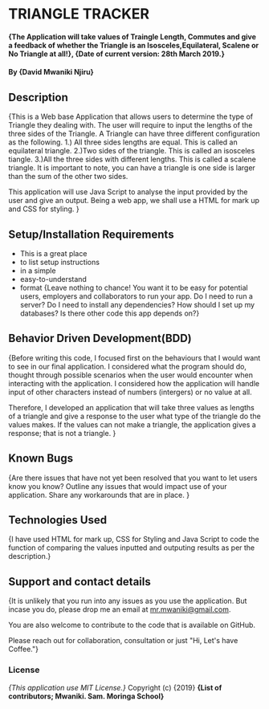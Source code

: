 # TRIANGLE TRACKER
#### {The Application will take values of Traingle Length, Commutes and give a feedback of whether the Triangle is an Isosceles,Equilateral, Scalene or No Triangle at all!}, {Date of current version: 28th March 2019.}
#### By **{David Mwaniki Njiru}**
## Description
{This is a Web base Application that allows users to determine the type of Triangle they dealing with. The user will require to input the lengths of the three sides of the Triangle. A Triangle can have three different configuration as the following.
1.) All three sides lengths are equal. This is called an equilateral triangle.
2.)Two sides of the triangle. This is called an isosceles tiangle.
3.)All the three sides with different lengths. This is called a scalene triangle.
It is important to note, you can have a triangle is one side is larger than the sum of the other two sides.

This application will use Java Script to analyse the input provided by the user and give an output. Being a web app, we shall use a HTML for mark up and CSS for styling. }
## Setup/Installation Requirements
* This is a great place
* to list setup instructions
* in a simple
* easy-to-understand
* format
{Leave nothing to chance! You want it to be easy for potential users, employers and collaborators to run your app. Do I need to run a server? Do I need to install any dependencies? How should I set up my databases? Is there other code this app depends on?}
## Behavior Driven Development(BDD)
{Before writing this code, I focused first on the behaviours that I would want to see in our final application. I considered what the program should do, thought through possible scenarios when the user would encounter when interacting with the application. I considered how the application will handle input of other characters instead of numbers (intergers) or no value at all. 

Therefore, I developed an application that will take three values as lengths of a triangle and give a response to the user what type of the triangle do the values makes. If the values can not make a triangle, the application gives a response; that is not a triangle. }
## Known Bugs
{Are there issues that have not yet been resolved that you want to let users know you know? Outline any issues that would impact use of your application. Share any workarounds that are in place. }
## Technologies Used
{I have used HTML for mark up, CSS for Styling and Java Script to code the function of comparing the values inputted and outputing results as per the description.}
## Support and contact details
{It is unlikely that you run into any issues as you use the application. But incase you do, please drop me an email at mr.mwaniki@gmail.com.

You are also welcome to contribute to the code that is available on GitHub.

Please reach out for collaboration, consultation or just "Hi, Let's have Coffee."}

### License
*{This application use MIT License.}*
Copyright (c) {2019} **{List of contributors; Mwaniki. Sam. Moringa School}**